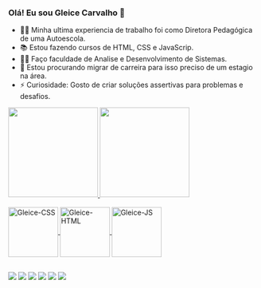 ### Olá! Eu sou Gleice Carvalho 👋

- 👩‍🏫 Minha ultima experiencia de trabalho foi como Diretora Pedagógica de uma Autoescola.
- 📚 Estou fazendo cursos de HTML, CSS e JavaScrip.
- 👩‍🎓 Faço faculdade de Analise e Desenvolvimento de Sistemas.
- 🤔 Estou procurando migrar de carreira para isso preciso de um estagio na área. 
- ⚡ Curiosidade: Gosto de criar soluções assertivas para problemas e desafios.

<div>
  <a href="https://github.com/GleiceKarvalho">
  <img height="180em" src="https://github-readme-stats.vercel.app/api?username=GleiceKarvalho&show_icons=true&theme=radical&include_all_commits=true&count_private=true"/>
  <img height="180em" src="https://github-readme-stats.vercel.app/api/top-langs/?username=GleiceKarvalho&layout=compact&langs_count=16&theme=radical"/>
</div>

<div style="display: inline_block"><br>
<img align="center" alt="Gleice-CSS" height="100" width="100" src="https://cdn.jsdelivr.net/gh/devicons/devicon/icons/css3/css3-plain-wordmark.svg" />
<img align="center" alt="Gleice-HTML" height="100" width="100" src="https://cdn.jsdelivr.net/gh/devicons/devicon/icons/html5/html5-plain-wordmark.svg" />
<img align="center" alt="Gleice-JS" height="100" width="100" src="https://cdn.jsdelivr.net/gh/devicons/devicon/icons/javascript/javascript-original.svg" />                          
</div>

##

<div>
  <a href="https://www.linkedin.com/in/gleice-carvalho-413153269/" target="_blank"> <img src="https://img.shields.io/badge/LinkedIn-0077B5?style=for-the-badge&logo=linkedin&logoColor=white" target="_blank"></a>
  <a href="https://www.instagram.com/gleicekarvalhogk/" target="_blank"><img src="https://img.shields.io/badge/Instagram-E4405F?style=for-the-badge&logo=instagram&logoColor=white" target="_blank"></a>
  <a href="https://www.facebook.com/gleice.carvalho.33" target="_blank"><img src="https://img.shields.io/badge/Facebook-1877F2?style=for-the-badge&logo=facebook&logoColor=white" target="_blank"></a>
    <a href="https://mail.google.com/mail/u/0/?tab=rm&ogbl#inbox" target="_blank"><img src="https://img.shields.io/badge/Gmail-D14836?style=for-the-badge&logo=gmail&logoColor=white" target="_blank"></a>
   <a href="https://web.telegram.org/k/" target="_blank"><img src="https://img.shields.io/badge/Telegram-2CA5E0?style=for-the-badge&logo=telegram&logoColor=white" target="_blank"></a>
   <a href="https://web.whatsapp.com/" target="_blank"><img src="https://img.shields.io/badge/WhatsApp-25D366?style=for-the-badge&logo=whatsapp&logoColor=white" target="_blank"></a>
</div>
